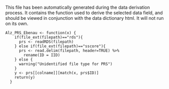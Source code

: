 This file has been automatically generated during the data derivation process.
It contains the function used to derive the selected data field, and should be viewed in conjunction with the data dictionary html.
It will not run on its own.


```
Alz_PRS_Ebenau <- function(x) {
    if(file_ext(filepath)=="rds"){
      prs <- readRDS(filepath)
    } else if(file_ext(filepath)=="sscore"){
      prs <- read.delim(filepath, header=TRUE) %>%
        rename(ID = IID)
    } else {
      warning("Unidentified file type for PRS")
    }
    y <- prs[[colname]][match(x, prs$ID)]
    return(y)
  }
```


